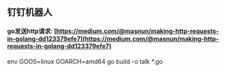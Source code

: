 ## 钉钉机器人

#### go发送http请求: [https://medium.com/@masnun/making-http-requests-in-golang-dd123379efe7](https://medium.com/@masnun/making-http-requests-in-golang-dd123379efe7)

env GOOS=linux GOARCH=amd64 go build -o talk *.go